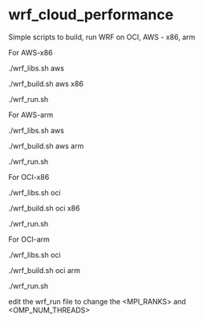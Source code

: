 # wrf_cloud_performance

Simple scripts to build, run WRF on OCI, AWS - x86, arm

For AWS-x86

./wrf_libs.sh aws

./wrf_build.sh aws x86

./wrf_run.sh



For AWS-arm

./wrf_libs.sh aws

./wrf_build.sh aws arm

./wrf_run.sh



For OCI-x86

./wrf_libs.sh oci 

./wrf_build.sh oci x86

./wrf_run.sh



For OCI-arm

./wrf_libs.sh oci 

./wrf_build.sh oci arm

./wrf_run.sh




edit the wrf_run file to change the <MPI_RANKS> and <OMP_NUM_THREADS> 
